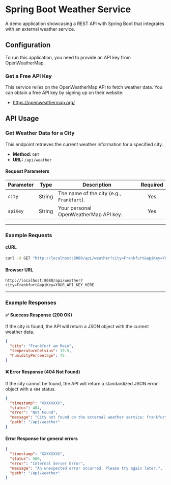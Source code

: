 # Spring Boot Weather Service

A demo application showcasing a REST API with Spring Boot that integrates with an external weather service.

## Configuration

To run this application, you need to provide an API key from OpenWeatherMap.

### Get a Free API Key

This service relies on the OpenWeatherMap API to fetch weather data. You can obtain a free API key by signing up on
their website:

- https://openweathermap.org/

## API Usage

### Get Weather Data for a City

This endpoint retrieves the current weather information for a specified city.

* **Method:** `GET`
* **URL:** `/api/weather`

#### Request Parameters

| Parameter | Type   | Description                               | Required |
|-----------|--------|-------------------------------------------|:--------:|
| `city`    | String | The name of the city (e.g., `Frankfurt`). |   Yes    |
| `apiKey`  | String | Your personal OpenWeatherMap API key.     |   Yes    |

-----

### Example Requests

#### cURL

```bash
curl -X GET "http://localhost:8080/api/weather?city=Frankfurt&apiKey=YOUR_API_KEY_HERE"
```

#### Browser URL

```
http://localhost:8080/api/weather?city=Frankfurt&apiKey=YOUR_API_KEY_HERE
```

-----

### Example Responses

#### ✅ Success Response (200 OK)

If the city is found, the API will return a JSON object with the current weather data.

```json
{
  "city": "Frankfurt am Main",
  "temperatureCelsius": 19.5,
  "humidityPercentage": 75
}
```

#### ❌ Error Response (404 Not Found)

If the city cannot be found, the API will return a standardized JSON error object with a `404` status.

```json
{
  "timestamp": "XXXXXXXX",
  "status": 404,
  "error": "Not Found",
  "message": "City not found on the external weather service: frankfurta",
  "path": "/api/weather"
}
```

#### Error Response for general errors

````json
{
  "timestamp": "XXXXXXXX",
  "status": 500,
  "error": "Internal Server Error",
  "message": "An unexpected error occurred. Please try again later.",
  "path": "/api/weather"
}
````
